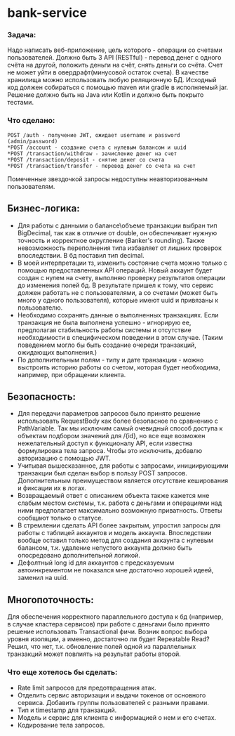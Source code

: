 # bank-service

### Задача:
Надо написать веб-приложение, цель которого - операции со счетами пользователей.
Должно быть 3 API (RESTful) - перевод денег с одного счёта на другой, положить деньги на счёт, снять деньги со счёта. Счет не может уйти в овердрафт(минусовой остаток счета).
В качестве хранилища можно использовать любую реляционную БД.
Исходный код должен собираться с помощью maven или gradle в исполняемый jar. Решение должно быть на Java или Kotlin и должно быть покрыто тестами.

### Что сделано:
```
POST /auth - получение JWT, ожидает username и password (admin/password)
*POST /account - создание счета с нулевым балансом и uuid
*POST /transaction/withdraw - зачисление денег на счет
*POST /transaction/deposit - снятие денег со счета
*POST /transaction/transfer - перевод денег со счета на счет
```
Помеченные звездочкой запросы недоступны неавторизованным пользователям.

## Бизнес-логика:
- Для работы с данными о балансе\объеме транзакции выбран тип BigDecimal, так как в отличие от double, он обеспечивает нужную точность и корректное округление (Banker's rounding). Также невозможность переполнения типа избавляет от лишних проверок впоследствии. В бд поставил тип decimal.
- В моей интерпретации тз, изменить состояние счета можно только с помощью предоставленных API операций. Новый аккаунт будет создан с нулем на счету, выполняю проверку результатов операции до изменения полей бд. В результате пришел к тому, что сервис должен работать не с пользователями, а со счетами (может быть много у одного пользователя), которые имеют uuid и привязаны к пользователю.
- Необходимо сохранять данные о выполненных транзакциях. Если транзакция не была выполнена успешно - игнорирую ее, предполагая стабильность работы системы и отсутствие необходимости в специфическом поведении в этом случае. (Таким поведением могло бы быть создание очереди транзакций, ожидающих выполнения.) 
- По дополнительным полям - типу и дате транзакции - можно выстроить историю работы со счетом, которая будет необходима, например, при обращении клиента.

## Безопасность:
- Для передачи параметров запросов было принято решение использовать RequestBody как более безопасное по сравнению с PathVariable. Так мы исключим самый очевидный способ доступа к объектам подбором значений для /{id}, но все еще возможен нежелательный доступ к функционалу API, если известна формулировка тела запроса. Чтобы это исключить, добавлю авторизацию с помощью JWT.
- Учитывая вышесказанное, для работы с запросами, инициирующими транзакции был сделан выбор в пользу POST запросов. Дополнительным преимуществом является отсутствие кеширования и фиксации их в логах.
- Возвращаемый ответ с описанием объекта также кажется мне слабым местом системы, т.к. работа с деньгами и операциями над ними предполагает максимально возможную приватность. Ответы сообщают только о статусе.
- В стремлении сделать API более закрытым, упростил запросы для работы с таблицей аккаунтов и модель аккаунта. Впоследствии вообще оставил только метод для создания аккаунта с нулевым балансом, т.к. удаление непустого аккаунта должно быть опосредовано дополнительной логикой.
- Дефолтный long id для аккаунтов с предсказуемым автоинкрементом не показался мне достаточно хорошей идеей, заменил на uuid.

## Многопоточность:
Для обеспечения корректного параллельного доступа к бд (например, в случае кластера сервисов) при работе с деньгами было принято решение использовать Transactional фичи. Возник вопрос выбора уровня изоляции, а именно, достаточно ли будет Repeatable Read? Решил, что нет, т.к. обновление полей одной из параллельных транзакций может повлиять на результат работы второй.

### Что еще хотелось бы сделать:
- Rate limit запросов для предотвращения атак.
- Отделить сервис авторизации и выдачи токенов от основного сервиса. Добавить группы пользователей с разными правами.
- Тип и timestamp для транзакций.
- Модель и сервис для клиента с информацией о нем и его счетах.
- Кодирование тела запросов.
